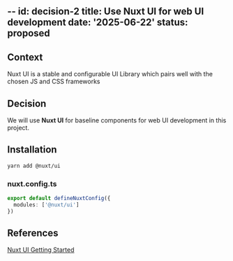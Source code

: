 --
id: decision-2
title: Use Nuxt UI for web UI development
date: '2025-06-22'
status: proposed
---
## Context
Nuxt UI is a stable and configurable UI Library which pairs well with the chosen JS and CSS frameworks

## Decision
We will use **Nuxt UI** for baseline components for web UI development in this project.

## Installation

```bash
yarn add @nuxt/ui
```

### nuxt.config.ts
```ts
export default defineNuxtConfig({
  modules: ['@nuxt/ui']
})
```

## References

[Nuxt UI Getting Started](https://ui.nuxt.com/getting-started/installation/nuxt)